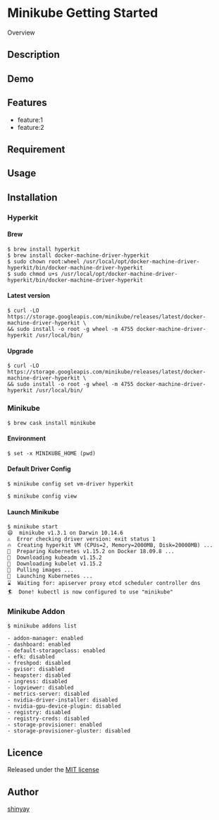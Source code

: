 # Minikube Getting Started

Overview

## Description

## Demo

## Features

- feature:1
- feature:2

## Requirement

## Usage

## Installation

### Hyperkit

#### Brew
```
$ brew install hyperkit
$ brew install docker-machine-driver-hyperkit
$ sudo chown root:wheel /usr/local/opt/docker-machine-driver-hyperkit/bin/docker-machine-driver-hyperkit
$ sudo chmod u+s /usr/local/opt/docker-machine-driver-hyperkit/bin/docker-machine-driver-hyperkit
```

#### Latest version
```
$ curl -LO https://storage.googleapis.com/minikube/releases/latest/docker-machine-driver-hyperkit \
&& sudo install -o root -g wheel -m 4755 docker-machine-driver-hyperkit /usr/local/bin/
```

#### Upgrade
```
$ curl -LO https://storage.googleapis.com/minikube/releases/latest/docker-machine-driver-hyperkit \
&& sudo install -o root -g wheel -m 4755 docker-machine-driver-hyperkit /usr/local/bin/
```

### Minikube
```
$ brew cask install minikube
```

#### Environment
```
$ set -x MINIKUBE_HOME (pwd)

```
#### Default Driver Config
```
$ minikube config set vm-driver hyperkit
```

```
$ minikube config view
```

#### Launch Minikube
```
$ minikube start
😄  minikube v1.3.1 on Darwin 10.14.6
⚠️  Error checking driver version: exit status 1
🔥  Creating hyperkit VM (CPUs=2, Memory=2000MB, Disk=20000MB) ...
🐳  Preparing Kubernetes v1.15.2 on Docker 18.09.8 ...
💾  Downloading kubeadm v1.15.2
💾  Downloading kubelet v1.15.2
🚜  Pulling images ...
🚀  Launching Kubernetes ...
⌛  Waiting for: apiserver proxy etcd scheduler controller dns
🏄  Done! kubectl is now configured to use "minikube"
```

### Minikube Addon

```
$ minikube addons list

- addon-manager: enabled
- dashboard: enabled
- default-storageclass: enabled
- efk: disabled
- freshpod: disabled
- gvisor: disabled
- heapster: disabled
- ingress: disabled
- logviewer: disabled
- metrics-server: disabled
- nvidia-driver-installer: disabled
- nvidia-gpu-device-plugin: disabled
- registry: disabled
- registry-creds: disabled
- storage-provisioner: enabled
- storage-provisioner-gluster: disabled
```

## Licence

Released under the [MIT license](https://gist.githubusercontent.com/shinyay/56e54ee4c0e22db8211e05e70a63247e/raw/34c6fdd50d54aa8e23560c296424aeb61599aa71/LICENSE)

## Author

[shinyay](https://github.com/shinyay)
